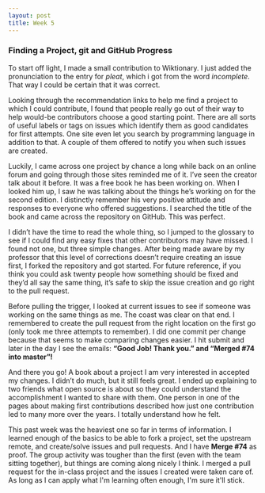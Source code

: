```yaml
---
layout: post
title: Week 5
---
```



### Finding a Project, git and GitHub Progress

To start off light, I made a small contribution to Wiktionary. I just added the pronunciation to the entry for _pleat_, which i got from the word _incomplete_. That way I could be certain that it was correct.

Looking through the recommendation links to help me find a project to which I could contribute, I found that people really go out of their way to help would-be contributors choose a good starting point. There are all sorts of useful labels or tags on issues which identify them as good candidates for first attempts. One site even let you search by programming language in addition to that. A couple of them offered to notify you when such issues are created. 

Luckily, I came across one project by chance a long while back on an online forum and going through those sites reminded me of it. I’ve seen the creator talk about it before. It was a free book he has been working on. When I looked him up, I saw he was talking about the things he’s working on for the second edition. I distinctly remember his very positive attitude and responses to everyone who offered suggestions. I searched the title of the book and came across the repository on GitHub. This was perfect. 

I didn’t have the time to read the whole thing, so I jumped to the glossary to see if I could find any easy fixes that other contributors may have missed. I found not one, but three simple changes. After being made aware by my professor that this level of corrections doesn’t require creating an issue first, I forked the repository and got started. For future reference, if you think you could ask twenty people how something should be fixed and they’d all say the same thing, it’s safe to skip the issue creation and go right to the pull request. 

Before pulling the trigger, I looked at current issues to see if someone was working on the same things as me. The coast was clear on that end. I remembered to create the pull request from the right location on the first go (only took me three attempts to remember). I did one commit per change because that seems to make comparing changes easier. I hit submit and later in the day I see the emails: __“Good Job! Thank you.” and “Merged #74 into master”!__ 

And there you go! A book about a project I am very interested in accepted my changes. I didn’t do much, but it still feels great. I ended up explaining to two friends what open source is about so they could understand the accomplishment I wanted to share with them. One person in one of the pages about making first contributions described how just one contribution led to many more over the years. I totally understand how he felt. 

This past week was the heaviest one so far in terms of information. I learned enough of the basics to be able to fork a project, set the upstream remote, and create/solve issues and pull requests. And I have __Merge #74__ as proof. The group activity was tougher than the first (even with the team sitting together), but things are coming along nicely I think. I merged a pull request for the in-class project and the issues I created were taken care of. As long as I can apply what I'm learning often enough, I'm sure it'll stick.

